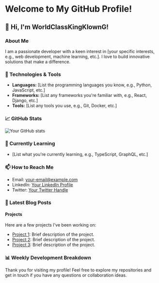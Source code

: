 # Welcome to My GitHub Profile!

## 👋 Hi, I'm WorldClassKingKlownG!

### About Me
I am a passionate developer with a keen interest in [your specific interests, e.g., web development, machine learning, etc.]. I love to build innovative solutions that make a difference.

### 🔧 Technologies & Tools
- **Languages:** [List the programming languages you know, e.g., Python, JavaScript, etc.]
- **Frameworks:** [List any frameworks you're familiar with, e.g., React, Django, etc.]
- **Tools:** [List any tools you use, e.g., Git, Docker, etc.]

### 📈 GitHub Stats
![Your GitHub stats](https://github-readme-stats.vercel.app/api?username=WorldClassKingKlownG&show_icons=true&theme=radical)

### 🌱 Currently Learning
- [List what you're currently learning, e.g., TypeScript, GraphQL, etc.]

### 📫 How to Reach Me
- Email: [your-email@example.com](mailto:your-email@example.com)
- LinkedIn: [Your LinkedIn Profile](https://www.linkedin.com/in/your-profile)
- Twitter: [Your Twitter Handle](https://twitter.com/your-handle)

### 📝 Latest Blog Posts
<!-- BLOG-POST-LIST:START -->
<!-- BLOG-POST-LIST:END -->

#### Projects
Here are a few projects I've been working on:

- [Project 1](https://github.com/WorldClassKingKlownG/project1): Brief description of the project.
- [Project 2](https://github.com/WorldClassKingKlownG/project2): Brief description of the project.
- [Project 3](https://github.com/WorldClassKingKlownG/project3): Brief description of the project.

### 📊 Weekly Development Breakdown
<!--START_SECTION:waka-->
<!--END_SECTION:waka-->

Thank you for visiting my profile! Feel free to explore my repositories and get in touch if you have any questions or collaboration ideas.
